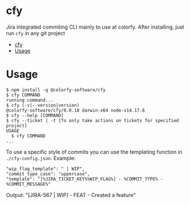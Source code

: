# cfy

Jira integrated commiting CLI mainly to use at colorfy. After installing, just run `cfy` in any git project

<!-- toc -->

- [cfy](#cfy)
- [Usage](#usage)
<!-- tocstop -->

# Usage

<!-- usage -->

```sh-session
$ npm install -g @colorfy-software/cfy
$ cfy COMMAND
running command...
$ cfy (-v|--version|version)
@colorfy-software/cfy/0.0.18 darwin-x64 node-v14.17.6
$ cfy --help [COMMAND]
$ cfy --ticket | -t [To only take actions on tickets for specified project]
USAGE
  $ cfy COMMAND
...
```

<!-- usagestop -->

<!-- templating -->

To use a specific style of commits you can use the templating function in `./cfy-config.json`. Example:

```
"wip_flag_template": " | WIP",
"commit_type_case": "uppercase",
"template": "[%JIRA_TICKET_KEY%%WIP_FLAG%] - %COMMIT_TYPE% - %COMMIT_MESSAGE%"
```

Output: "[JIRA-567 | WIP] - FEAT - Created a feature"

<!-- templatingstop -->
